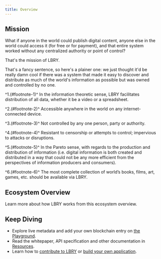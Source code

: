 ```yaml
---
title: Overview
---
```


## Mission

What if anyone in the world could publish digital content, anyone else in the world could access it (for free or for payment), and that entire system worked without any centralized authority or point of control?

That's the mission of LBRY.

<MissionStatement/>

That's a fancy sentence, so here's a plainer one: we just thought it'd be really damn cool if there was a system that made it easy to discover and distribute as much of the world's information as possible but was owned and controlled by no one.

^1.(#footnote-1)^ In the information theoretic sense, LBRY facilitates distribution of all data, whether it be a video or a spreadsheet.

^2.(#footnote-2)^ Accessible anywhere in the world on any internet-connected device.

^3.(#footnote-3)^ Not controlled by any one person, party or authority.

^4.(#footnote-4)^ Resistant to censorship or attempts to control; impervious to attacks or disruptions.

^5.(#footnote-5)^ In the Pareto sense, with regards to the production and distribution of information (i.e. digital information is both created and distributed in a way that could not be any more efficient from the perspectives of information producers and consumers).

^6.(#footnote-6)^ The most complete collection of world’s books, films, art, games, etc. should be available via LBRY.

## Ecosystem Overview

Learn more about how LBRY works from this ecosystem overview.

<Overview/>

## Keep Diving

- Explore live metadata and add your own blockchain entry on [the Playground](/playground).
- Read the whitepaper, API specification and other documentation in [Resources](/resources).
- Learn how to [contribute to LBRY](/contribute) or [build your own application](/build).
